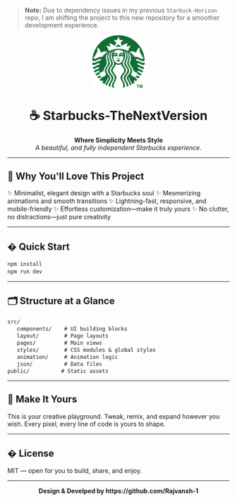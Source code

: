> **Note:** Due to dependency issues in my previous `Starbuck-Horizon` repo, I am shifting the project to this new repository for a smoother development experience.

<div align="center">
   <img src="public/starbucks.svg" alt="Starbucks Logo" width="120" />
  
   # ☕ Starbucks-TheNextVersion
  
   <b>Where Simplicity Meets Style</b>
   <br>
   <i>A beautiful, and fully independent Starbucks experience.</i>
</div>

---

## 🌟 Why You'll Love This Project

✨ Minimalist, elegant design with a Starbucks soul
✨ Mesmerizing animations and smooth transitions
✨ Lightning-fast, responsive, and mobile-friendly
✨ Effortless customization—make it truly yours
✨ No clutter, no distractions—just pure creativity

---

## �️ Quick Start

```bash
npm install
npm run dev
```

---

## 🗂️ Structure at a Glance

```
src/
   components/    # UI building blocks
   layout/        # Page layouts
   pages/         # Main views
   styles/        # CSS modules & global styles
   animation/     # Animation logic
   json/          # Data files
public/          # Static assets
```

---

## 🎨 Make It Yours

This is your creative playground. Tweak, remix, and expand however you wish. Every pixel, every line of code is yours to shape.

---

## � License

MIT — open for you to build, share, and enjoy.

---

<div align="center">
   <b>Design & Develped by https://github.com/Rajvansh-1</b>
</div>
